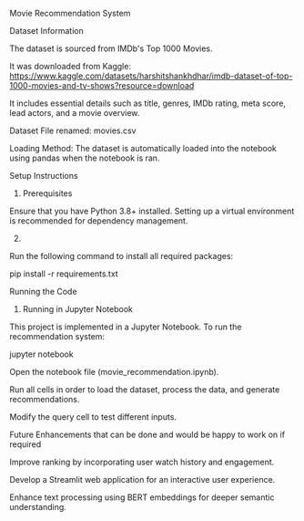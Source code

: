 Movie Recommendation System

Dataset Information

The dataset is sourced from IMDb's Top 1000 Movies.

It was downloaded from Kaggle: https://www.kaggle.com/datasets/harshitshankhdhar/imdb-dataset-of-top-1000-movies-and-tv-shows?resource=download

It includes essential details such as title, genres, IMDb rating, meta score, lead actors, and a movie overview.

Dataset File renamed: movies.csv

Loading Method: The dataset is automatically loaded into the notebook using pandas when the notebook is ran.

Setup Instructions

1. Prerequisites

Ensure that you have Python 3.8+ installed. Setting up a virtual environment is recommended for dependency management.

2.
Run the following command to install all required packages:

pip install -r requirements.txt

Running the Code

1. Running in Jupyter Notebook

This project is implemented in a Jupyter Notebook. To run the recommendation system:

jupyter notebook

Open the notebook file (movie_recommendation.ipynb).

Run all cells in order to load the dataset, process the data, and generate recommendations.

Modify the query cell to test different inputs.

Future Enhancements that can be done and would be happy to work on if required

Improve ranking by incorporating user watch history and engagement.

Develop a Streamlit web application for an interactive user experience.

Enhance text processing using BERT embeddings for deeper semantic understanding.

